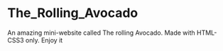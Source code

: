 # The_Rolling_Avocado
An amazing mini-website called The rolling Avocado. Made with HTML-CSS3 only. Enjoy it
